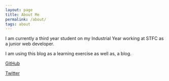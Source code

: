 ```yaml
---
layout: page
title: About Me
permalink: /about/
tags: about
---
```


I am currently a third year student on my Industrial Year working at STFC as a junior web developer.

I am using this blog as a learning exercise as well as, a blog.



<a href="https://github.com/GeorgePeorge">GitHub</a>

<a href="https://twitter.com/GeorgeyPeorgie">Twitter</a>
